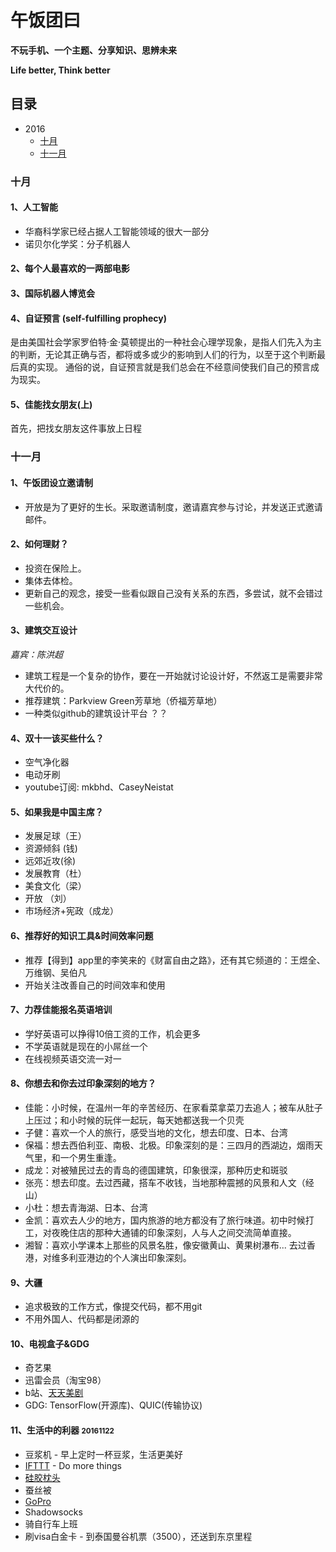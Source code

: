# 午饭团曰

__不玩手机、一个主题、分享知识、思辨未来__

__Life better, Think better__

## 目录

* 2016
  * [十月](#十月)
  * [十一月](#十一月)

### 十月

#### 1、人工智能

* 华裔科学家已经占据人工智能领域的很大一部分
* 诺贝尔化学奖：分子机器人

#### 2、每个人最喜欢的一两部电影

#### 3、国际机器人博览会

#### 4、自证预言 (self-fulfilling prophecy)

是由美国社会学家罗伯特·金·莫顿提出的一种社会心理学现象，是指人们先入为主的判断，无论其正确与否，都将或多或少的影响到人们的行为，以至于这个判断最后真的实现。 通俗的说，自证预言就是我们总会在不经意间使我们自己的预言成为现实。

#### 5、佳能找女朋友(上)

首先，把找女朋友这件事放上日程

### 十一月

#### 1、午饭团设立邀请制

* 开放是为了更好的生长。采取邀请制度，邀请嘉宾参与讨论，并发送正式邀请邮件。

#### 2、如何理财？

* 投资在保险上。
* 集体去体检。
* 更新自己的观念，接受一些看似跟自己没有关系的东西，多尝试，就不会错过一些机会。

#### 3、建筑交互设计

_嘉宾：陈洪超_

* 建筑工程是一个复杂的协作，要在一开始就讨论设计好，不然返工是需要非常大代价的。
* 推荐建筑：Parkview Green芳草地（侨福芳草地）
* 一种类似github的建筑设计平台 ？？

#### 4、双十一该买些什么？

* 空气净化器
* 电动牙刷
* youtube订阅: mkbhd、CaseyNeistat

#### 5、如果我是中国主席？

* 发展足球（王）
* 资源倾斜 (钱)
* 远郊近攻(徐)
* 发展教育（杜）
* 美食文化（梁）
* 开放 （刘）
* 市场经济+宪政（成龙）

#### 6、推荐好的知识工具&时间效率问题

* 推荐【得到】app里的李笑来的《财富自由之路》，还有其它频道的：王煜全、万维钢、吴伯凡
* 开始关注改善自己的时间效率和使用

#### 7、力荐佳能报名英语培训

* 学好英语可以挣得10倍工资的工作，机会更多
* 不学英语就是现在的小屌丝一个
* 在线视频英语交流一对一

#### 8、你想去和你去过印象深刻的地方？

* 佳能：小时候，在温州一年的辛苦经历、在家看菜拿菜刀去追人；被车从肚子上压过；和小时候的玩伴一起玩，每天她都送我一个贝壳
* 子健：喜欢一个人的旅行，感受当地的文化，想去印度、日本、台湾
* 保福：想去西伯利亚、南极、北极。印象深刻的是：三四月的西湖边，烟雨天气里，和一个男生重逢。
* 成龙：对被殖民过去的青岛的德国建筑，印象很深，那种历史和斑驳
* 张亮：想去印度。去过西藏，搭车不收钱，当地那种震撼的风景和人文（经山）
* 小杜：想去青海湖、日本、台湾
* 金凯：喜欢去人少的地方，国内旅游的地方都没有了旅行味道。初中时候打工，对夜晚住店的那种大通铺的印象深刻，人与人之间交流简单直接。
* 湘智：喜欢小学课本上那些的风景名胜，像安徽黄山、黄果树瀑布... 去过香港，对维多利亚港边的个人演出印象深刻。

#### 9、大疆

* 追求极致的工作方式，像提交代码，都不用git
* 不用外国人、代码都是闭源的

#### 10、电视盒子&GDG

* 奇艺果
* 迅雷会员（淘宝98）
* b站、[天天美剧](http://www.ttmeiju.com/)
* GDG: TensorFlow(开源库)、QUIC(传输协议)

#### 11、生活中的利器 <small>20161122</small>

* 豆浆机 - 早上定时一杯豆浆，生活更美好
* [IFTTT](https://ifttt.com/discover) - Do more things
* [硅胶枕头](http://baike.baidu.com/view/2124405.htm)
* 蚕丝被
* [GoPro](https://gopro.com/)
* Shadowsocks 
* 骑自行车上班
* 刷visa白金卡 - 到泰国曼谷机票（3500），还送到东京里程
